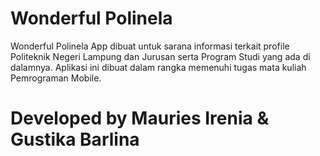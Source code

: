 # Wonderful Polinela
Wonderful Polinela App dibuat untuk sarana informasi terkait profile Politeknik Negeri Lampung dan Jurusan serta Program Studi yang ada di dalamnya.
Aplikasi ini dibuat dalam rangka memenuhi tugas mata kuliah Pemrograman Mobile.

# Developed by Mauries Irenia & Gustika Barlina

